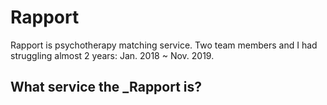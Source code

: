 # Rapport
Rapport is psychotherapy matching service. Two team members and I had struggling almost 2 years: Jan. 2018 ~ Nov. 2019.

## What service the _Rapport is?
